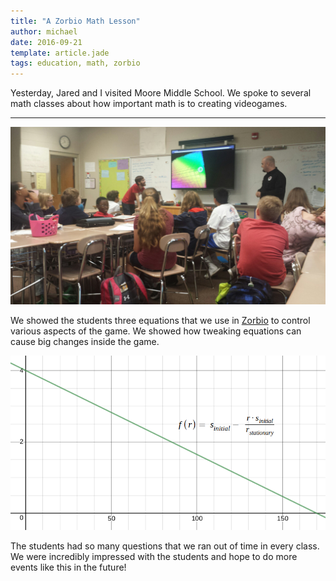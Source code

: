 ```yaml
---
title: "A Zorbio Math Lesson"
author: michael
date: 2016-09-21
template: article.jade
tags: education, math, zorbio
---
```


Yesterday, Jared and I visited Moore Middle School.  We spoke to several math
classes about how important math is to creating videogames.

---

![photo during class](zorb5.jpeg)

We showed the students three equations that we use in [Zorbio][zorbio] to
control various aspects of the game.  We showed how tweaking equations can
cause big changes inside the game.

![demo equation](eq.png)

The students had so many questions that we ran out of time in every class.  We
were incredibly impressed with the students and hope to do more events like
this in the future!

[zorbio]: http://zor.bio
